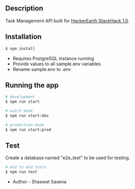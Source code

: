 ## Description

Task Management API built for [HackerEarth StackHack 1.0](https://www.hackerearth.com/challenges/hackathon/stackhack-v1/).

## Installation

```bash
$ npm install
```

- Requires PostgreSQL instance running
- Provide values to all sample.env variables
- Rename sample.env to .env

## Running the app

```bash
# development
$ npm run start

# watch mode
$ npm run start:dev

# production mode
$ npm run start:prod
```

## Test

Create a database named "e2e_test" to be used for testing.

```bash
# end to end tests
$ npm run test
```

- Author - Shaswat Saxena
